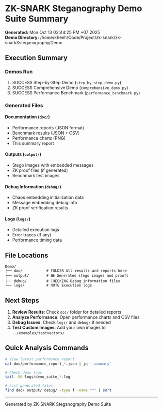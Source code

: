 # ZK-SNARK Steganography Demo Suite Summary

**Generated:** Mon Oct 13 02:44:25 PM +07 2025  
**Demo Directory:** /home/khenh/Code/Project/zk-snark/zk-snarkXsteganography/Demo

## Execution Summary

### Demos Run
1. SUCCESS Step-by-Step Demo (`step_by_step_demo.py`)
2. SUCCESS Comprehensive Demo (`comprehensive_demo.py`)  
3. SUCCESS Performance Benchmark (`performance_benchmark.py`)

### Generated Files

#### Documentation (`doc/`)
- Performance reports (JSON format)
- Benchmark results (JSON + CSV)
- Performance charts (PNG)
- This summary report

#### Outputs (`output/`)
- Stego images with embedded messages
- ZK proof files (if generated)
- Benchmark test images

#### Debug Information (`debug/`)
- Chaos embedding initialization data
- Message embedding debug info
- ZK proof verification results

#### Logs (`logs/`)
- Detailed execution logs
- Error traces (if any)
- Performance timing data

## File Locations

```
Demo/
├── doc/           # FOLDER All results and reports here
├── output/        # 🖼️ Generated stego images and proofs
├── debug/         # CHECKING Debug information files
└── logs/          # NOTE Execution logs
```

## Next Steps

1. **Review Results**: Check `doc/` folder for detailed reports
2. **Analyze Performance**: Open performance charts and CSV files
3. **Debug Issues**: Check `logs/` and `debug/` if needed
4. **Test Custom Images**: Add your own images to `../examples/testvectors/`

## Quick Analysis Commands

```bash
# View latest performance report
cat doc/performance_report_*.json | jq '.summary'

# Check demo logs
tail -50 logs/demo_suite_*.log

# List generated files
find doc/ output/ debug/ -type f -name "*" | sort
```

---
Generated by ZK-SNARK Steganography Demo Suite
